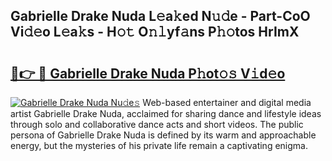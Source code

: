 ## Gabrielle Drake Nuda L𝚎a𝚔ed N𝚞𝚍e - Part-CoO Vi𝚍𝚎o L𝚎a𝚔s - H𝚘𝚝 O𝚗𝚕yf𝚊ns P𝚑𝚘tos HrImX

# <h2><a href="http://kf33ua0.oniu.top/?m=Gabrielle+Drake+Nuda">🔗👉 🔴 Gabrielle Drake Nuda P𝚑ot𝚘𝚜 V𝚒d𝚎o</a></h2>

[![Gabrielle Drake Nuda Nu𝚍e𝚜](https://i.imgur.com/0qMVB7G.gif)](http://kf33ua0.oniu.top/?m=Gabrielle+Drake+Nuda)
Web-based entertainer and digital media artist Gabrielle Drake Nuda, acclaimed for sharing dance and lifestyle ideas through solo and collaborative dance acts and short videos. The public persona of Gabrielle Drake Nuda is defined by its warm and approachable energy, but the mysteries of his private life remain a captivating enigma.  
